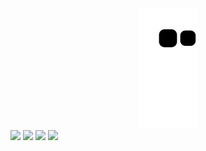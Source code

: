 <div align="center">
  <img src="https://raw.githubusercontent.com/rafaballerini/rafaballerini/output/github-contribution-grid-snake.svg">
</div>


<img width=40 src="https://cdn.jsdelivr.net/gh/devicons/devicon/icons/javascript/javascript-original.svg" />

<img width=40 src="https://cdn.jsdelivr.net/gh/devicons/devicon/icons/html5/html5-original-wordmark.svg" />


<img width=40 src="https://cdn.jsdelivr.net/gh/devicons/devicon/icons/css3/css3-original-wordmark.svg" />
          
<img width=40 src="https://cdn.jsdelivr.net/gh/devicons/devicon/icons/react/react-original.svg" />
          
